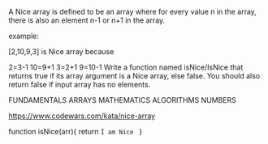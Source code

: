 A Nice array is defined to be an array where for every value n in the array, there is also an element n-1 or n+1 in the array.

example:

[2,10,9,3] is Nice array because

2=3-1
10=9+1
3=2+1
9=10-1
Write a function named isNice/IsNice that returns true if its array argument is a Nice array, else false. You should also return false if input array has no elements.

FUNDAMENTALS	ARRAYS		MATHEMATICS		ALGORITHMS		NUMBERS

https://www.codewars.com/kata/nice-array

function isNice(arr){
  return `Ì am Nice `
}